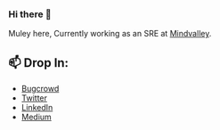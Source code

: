 ### Hi there 👋


Muley here, Currently working as an SRE at [Mindvalley](https://wwww.mindvalley.com). 

## 📫 Drop In: 
- [Bugcrowd](https://bugcrowd.com/muleyl)
- [Twitter](https://twitter.com/muleyl)
- [LinkedIn](https://www.linkedin.com/in/muleyl)
- [Medium](https://blog.mulail.com)
